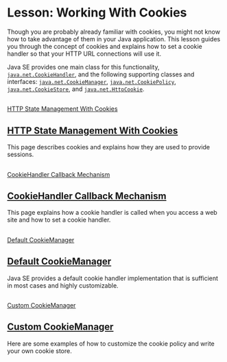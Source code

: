 
# Lesson: Working With Cookies

Though you are probably already familiar with cookies, you might not know how to take advantage of them in your Java application. This lesson guides you through the concept of cookies and explains how to set a cookie handler so that your HTTP URL connections will use it.

Java SE provides one main class for this functionality, 
[`java.net.CookieHandler`](https://docs.oracle.com/javase/8/docs/api/java/net/CookieHandler.html), and the following supporting classes and interfaces: 
[`java.net.CookieManager`](https://docs.oracle.com/javase/8/docs/api/java/net/CookieManager.html), 
[`java.net.CookiePolicy`](https://docs.oracle.com/javase/8/docs/api/java/net/CookiePolicy.html), 
[`java.net.CookieStore`](https://docs.oracle.com/javase/8/docs/api/java/net/CookieStore.html), and 
[`java.net.HttpCookie`](https://docs.oracle.com/javase/8/docs/api/java/net/HttpCookie.html).

## 
[HTTP State Management With Cookies](definition.html)

## [HTTP State Management With Cookies](definition.html)

This page describes cookies and explains how they are used to provide sessions.

## 
[CookieHandler Callback Mechanism](cookiehandler.html)

## [CookieHandler Callback Mechanism](cookiehandler.html)

This page explains how a cookie handler is called when you access a web site and how to set a cookie handler.

## 
[Default CookieManager](cookiemanager.html)

## [Default CookieManager](cookiemanager.html)

Java SE provides a default cookie handler implementation that is sufficient in most cases and highly customizable.

## 
[Custom CookieManager](custom.html)

## [Custom CookieManager](custom.html)

Here are some examples of how to customize the cookie policy and write your own cookie store.
